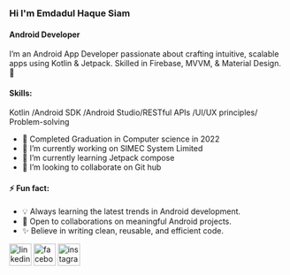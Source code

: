 ### Hi I'm Emdadul Haque Siam
#### Android Developer


I’m an Android App Developer passionate about crafting intuitive, scalable apps using Kotlin & Jetpack. Skilled in Firebase, MVVM, & Material Design. 🚀

#### Skills:
Kotlin /Android SDK /Android Studio/RESTful APIs /UI/UX principles/ Problem-solving

- 📖 Completed Graduation in Computer science in 2022
- 🔭 I’m currently working on SIMEC System Limited 
- 🌱 I’m currently learning Jetpack compose 
- 👯 I’m looking to collaborate on Git hub 
#### ⚡ Fun fact: 
- 💡 Always learning the latest trends in Android development. 
- 🤝 Open to collaborations on meaningful Android projects. 
- ✨ Believe in writing clean, reusable, and efficient code. 


[<img src='https://cdn.jsdelivr.net/npm/simple-icons@3.0.1/icons/linkedin.svg' alt='linkedin' height='40'>](https://www.linkedin.com/in/https://www.linkedin.com/in/eh-siam//)  [<img src='https://cdn.jsdelivr.net/npm/simple-icons@3.0.1/icons/facebook.svg' alt='facebook' height='40'>](https://www.facebook.com/https://www.facebook.com/ehsiam.farhan)  [<img src='https://cdn.jsdelivr.net/npm/simple-icons@3.0.1/icons/instagram.svg' alt='instagram' height='40'>](https://www.instagram.com/https://l.facebook.com/l.php?u=https%3A%2F%2Fwww.instagram.com%2FSiam_farhan_7%3Ffbclid%3DIwZXh0bgNhZW0CMTAAAR10oE9g_ZZUZwJAcoZ5fdOA8nlfKdRANU3_niezGy301EoiVnCUZFdGJ5o_aem__cV4ah_coideEhrqkwlUGg&h=AT1b6WNv0pyTQzYlxy0bFONq40E9od9GtkFqbsjKQn57Pfxw5FWnlldU534QRfmpmWVH4Fo1xWjh1swE3piQ2PRMsd4jCFszQhLSHSpuXejcdc_sEjQ86K0oCq-2_ApbcnZR/)  

